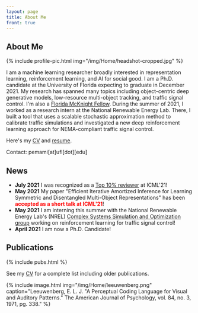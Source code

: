 ```yaml
---
layout: page
title: About Me
front: true
---
```


## About Me

{%
    include profile-pic.html
    img="/img/Home/headshot-cropped.jpg"
%}

I am a machine learning researcher broadly interested in representation learning, reinforcement learning, and AI for social good. I am a Ph.D. candidate at the University of Florida expecting to graduate in December 2021. My research has spanned many topics including object-centric deep generative models, low-resource multi-object tracking, and traffic signal control. I'm also a [Florida McKnight Fellow](http://fefonline.org/mdf.html). During the summer of 2021, I worked as a research intern at the National Renewable Energy Lab. There, I built a tool that uses a scalable stochastic approximation method to calibrate traffic simulations and investigated a new deep reinforcement learning approach for NEMA-compliant traffic signal control.

Here's my [CV](pdfs/cv.pdf) and [resume](pdfs/resume.pdf).

Contact: pemami[at]ufl[dot][edu]

## News

* **July 2021** I was recognized as a [Top 10% reviewer](https://icml.cc/Conferences/2021/Reviewers) at ICML'21!
* **May 2021** My paper "Efficient Iterative Amortized Inference for Learning Symmetric and Disentangled Multi-Object Representations" has been <span style="color:red">**accepted as a short talk at ICML'21**</span>! 
* **May 2021** I am interning this summer with the National Renewable Energy Lab's (NREL) [Complex Systems Simulation and Optimization group](https://www.nrel.gov/computational-science/complex-systems-simulation-optimization.html) working on reinforcement learning for traffic signal control!
* **April 2021** I am now a Ph.D. Candidate!

## Publications

{%
    include pubs.html
%}

See my [CV](pdfs/cv.pdf) for a complete list including older publications.

{%
    include image.html
    img="/img/Home/leeuwenberg.png"
    caption="Leeuwenberg, E. L. J. \"A Perceptual Coding Language for Visual and Auditory Patterns.\" The American Journal of Psychology, vol. 84, no. 3, 1971, pg. 338."
%}
